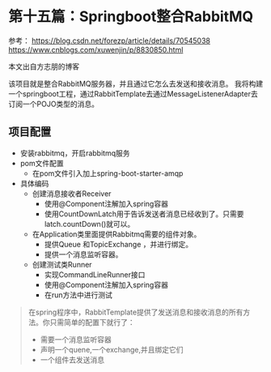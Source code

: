 # 第十五篇：Springboot整合RabbitMQ

参考：
https://blog.csdn.net/forezp/article/details/70545038
https://www.cnblogs.com/xuwenjin/p/8830850.html

本文出自方志朋的博客

该项目就是整合RabbitMQ服务器，并且通过它怎么去发送和接收消息。
我将构建一个springboot工程，通过RabbitTemplate去通过MessageListenerAdapter去订阅一个POJO类型的消息。

项目配置
---

* 安装rabbitmq，开启rabbitmq服务
* pom文件配置
    * 在pom文件引入加上spring-boot-starter-amqp
* 具体编码
    * 创建消息接收者Receiver 
        * 使用@Component注解加入spring容器
        * 使用CountDownLatch用于告诉发送者消息已经收到了。只需要latch.countDown()就可以。
    * 在Application类里面提供Rabbitmq需要的组件对象。
        * 提供Queue 和TopicExchange ，并进行绑定。
        * 提供一个消息监听容器。
    * 创建测试类Runner 
        * 实现CommandLineRunner接口
        * 使用@Component注解加入spring容器
        * 在run方法中进行测试
       
> 在spring程序中，RabbitTemplate提供了发送消息和接收消息的所有方法。你只需简单的配置下就行了：
> 
> * 需要一个消息监听容器
> * 声明一个quene,一个exchange,并且绑定它们
> * 一个组件去发送消息
